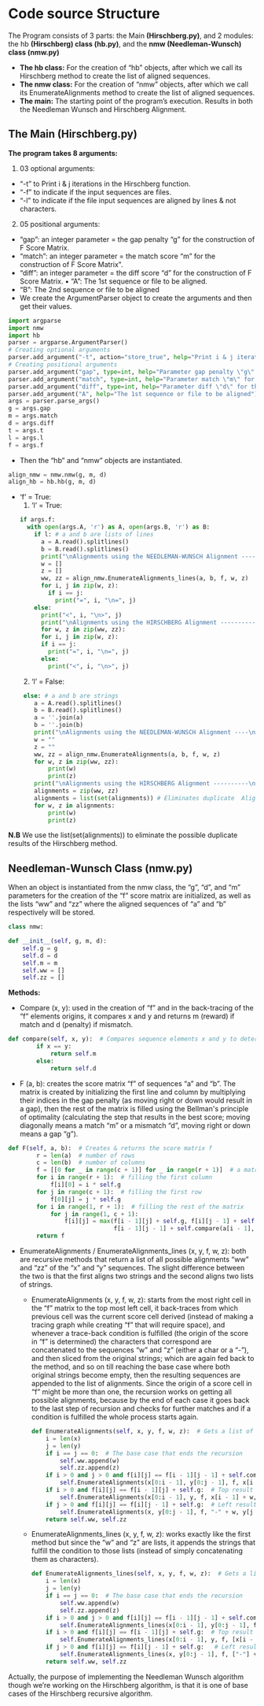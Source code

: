 # Code source Structure 
The Program consists of 3 parts: the Main **(Hirschberg.py)**, and 2 modules: the hb  **(Hirschberg) class (hb.py)**, and the **nmw (Needleman-Wunsch) class (nmw.py)**

- **The hb class:** For the creation of “hb” objects, after which we call its Hirschberg method  to create the list of aligned sequences. 
- **The nmw class:** For the creation of “nmw” objects, after which we call its  EnumerateAlignments method to create the list of aligned sequences.
- **The main:** The starting point of the program’s execution. Results in both the Needleman Wunsch and Hirschberg Alignment.

## The Main (Hirschberg.py)
**The program takes 8 arguments:**

 1. 03 optional arguments: 
- “-t” to Print i & j iterations in the Hirschberg function. 
- “-f” to indicate if the input sequences are files. 
- “-l” to indicate if the file input sequences are aligned by lines & not characters. 
 2. 05 positional arguments: 
- “gap”: an integer parameter = the gap penalty “g” for the construction of F Score Matrix.
- “match”: an integer parameter = the match score “m” for the construction of F Score  Matrix". 
- “diff”: an integer parameter = the diff score “d” for the construction of F Score Matrix. ▪ “A”: The 1st sequence or file to be aligned. 
- “B”: The 2nd sequence or file to be aligned
- We create the ArgumentParser object to create the arguments and then get their values.
```python
import argparse 
import nmw 
import hb 
parser = argparse.ArgumentParser() 
# Creating optional arguments 
parser.add_argument("-t", action="store_true", help="Print i & j iterations") parser.add_argument("-f", action="store_true", help="The input is a file") parser.add_argument("-l", action="store_true", help="The file input sequences  are lines & not characters") 
# Creating positional arguments 
parser.add_argument("gap", type=int, help="Parameter gap penalty \"g\" for  the construction of F Score Matrix") 
parser.add_argument("match", type=int, help="Parameter match \"m\" for the  construction of F Score Matrix") 
parser.add_argument("diff", type=int, help="Parameter diff \"d\" for the  construction of F Score Matrix") 
parser.add_argument("A", help="The 1st sequence or file to be aligned") parser.add_argument("B", help="The 2nd sequence or file to be aligned") # Getting Arguments 
args = parser.parse_args() 
g = args.gap 
m = args.match 
d = args.diff 
t = args.t 
l = args.l 
f = args.f
```
-  Then the “hb” and “nmw” objects are instantiated. 
```python
align_nmw = nmw.nmw(g, m, d) 
align_hb = hb.hb(g, m, d)
```
- ‘f’ = True: 
    1) ‘l’ = True: 
    ```python
    if args.f: 
      with open(args.A, 'r') as A, open(args.B, 'r') as B: 
        if l: # a and b are lists of lines 
          a = A.read().splitlines() 
          b = B.read().splitlines() 
          print("\nAlignments using the NEEDLEMAN-WUNSCH Alignment ----\n")  f = align_nmw.F(a, b) 
          w = [] 
          z = [] 
          ww, zz = align_nmw.EnumerateAlignments_lines(a, b, f, w, z)  for w, z in zip(ww, zz): 
          for i, j in zip(w, z): 
            if i == j: 
              print("=", i, "\n=", j) 
        else: 
          print("<", i, "\n>", j) 
          print("\nAlignments using the HIRSCHBERG Alignment ----------\n")  ww, zz = align_hb.Hirschberg_lines(a, b) 
          for w, z in zip(ww, zz): 
          for i, j in zip(w, z): 
          if i == j: 
            print("=", i, "\n=", j) 
          else: 
            print("<", i, "\n>", j)
    ```
    2) ‘l’ = False: 
    ```python
     else: # a and b are strings 
        a = A.read().splitlines() 
        b = B.read().splitlines() 
        a = ''.join(a) 
        b = ''.join(b) 
        print("\nAlignments using the NEEDLEMAN-WUNSCH Alignment ----\n")  f = align_nmw.F(a, b) 
        w = "" 
        z = "" 
        ww, zz = align_nmw.EnumerateAlignments(a, b, f, w, z)  
        for w, z in zip(ww, zz):
            print(w) 
            print(z) 
        print("\nAlignments using the HIRSCHBERG Alignment ----------\n")  ww, zz = align_hb.Hirschberg(a, b) 
        alignments = zip(ww, zz) 
        alignments = list(set(alignments)) # Eliminates duplicate  Alignments 
        for w, z in alignments: 
            print(w) 
            print(z) 
    ```
**N.B** We use the list(set(alignments)) to eliminate the possible duplicate results of the Hirschberg method.
    
## Needleman-Wunsch Class (nmw.py)
When an object is instantiated from the nmw class, the “g”, “d”, and “m” parameters for the creation of the “f” score matrix are initialized, as well as the lists “ww” and “zz” where the aligned sequences of “a” and “b” respectively will be stored.
```python
class nmw: 

def __init__(self, g, m, d):
    self.g = g
    self.d = d
    self.m = m
    self.ww = []
    self.zz = []
```
**Methods:**
- Compare (x, y): used in the creation of “f” and in the back-tracing of the “f” elements origins, it compares x and y and returns m (reward) if match and d (penalty) if mismatch.
```python
def compare(self, x, y):  # Compares sequence elements x and y to determine the match/difference score
        if x == y:
            return self.m
        else:
            return self.d
```
-	F (a, b): creates the score matrix “f” of sequences “a” and “b”. The matrix is created by initializing the first line and column by multiplying their indices in the gap penalty (as moving right or down would result in a gap), then the rest of the matrix is filled using the Bellman's principle of optimality (calculating the step that results in the best score; moving diagonally means a match “m” or a mismatch “d”, moving right or down means a gap “g”).
```python
def F(self, a, b):  # Creates & returns the score matrix f
        r = len(a)  # number of rows
        c = len(b)  # number of columns
        f = [[0 for _ in range(c + 1)] for _ in range(r + 1)]  # a matrix of zeros
        for i in range(r + 1):  # filling the first column
            f[i][0] = i * self.g
        for j in range(c + 1):  # filling the first row
            f[0][j] = j * self.g
        for i in range(1, r + 1):  # filling the rest of the matrix
            for j in range(1, c + 1):
                f[i][j] = max(f[i - 1][j] + self.g, f[i][j - 1] + self.g,
                              f[i - 1][j - 1] + self.compare(a[i - 1], b[j - 1]))
        return f
```
-	EnumerateAlignments / EnumerateAlignments_lines (x, y, f, w, z): both are recursive methods that return a list of all possible alignments “ww” and “zz” of the “x” and “y” sequences. The slight difference between the two is that the first aligns two strings and the second aligns two lists of strings.
     - EnumerateAlignments (x, y, f, w, z): starts from the most right cell in the “f” matrix to the top most left cell, it back-traces from which previous cell was the current score cell derived (instead of making a tracing graph while creating “f” that will require space), and whenever a trace-back condition is fulfilled (the origin of the score in “f” is determined) the characters that correspond are concatenated to the sequences “w” and “z” (either a char or a “-”), and then sliced from the original strings; which are again fed back to the method, and so on till reaching the base case where both original strings become empty, then the resulting sequences are appended to the list of alignments. Since the origin of a score cell in “f” might be more than one, the recursion works on getting all possible alignments, because by the end of each case it goes back to the last step of recursion and checks for further matches and if a condition is fulfilled the whole process starts again.
         ```python
         def EnumerateAlignments(self, x, y, f, w, z):  # Gets a list of all alignments when x, y are strings
             i = len(x)
             j = len(y)
             if i == j == 0:  # The base case that ends the recursion
                 self.ww.append(w)
                 self.zz.append(z)
             if i > 0 and j > 0 and f[i][j] == f[i - 1][j - 1] + self.compare(x[i - 1], y[j - 1]):  # Diagonal result
                 self.EnumerateAlignments(x[0:i - 1], y[0:j - 1], f, x[i - 1] + w, y[j - 1] + z)
             if i > 0 and f[i][j] == f[i - 1][j] + self.g:  # Top result
                 self.EnumerateAlignments(x[0:i - 1], y, f, x[i - 1] + w, "-" + z)
             if j > 0 and f[i][j] == f[i][j - 1] + self.g:  # Left result
                 self.EnumerateAlignments(x, y[0:j - 1], f, "-" + w, y[j - 1] + z)
             return self.ww, self.zz
         ```
     - EnumerateAlignments_lines (x, y, f, w, z): works exactly like the first method but since the “w” and “z” are lists, it appends the strings that fulfill the condition to those lists (instead of simply concatenating them as characters).
     
         ```python
         def EnumerateAlignments_lines(self, x, y, f, w, z):  # Gets a list of all alignments when x, y are string lists
             i = len(x)
             j = len(y)
             if i == j == 0:  # The base case that ends the recursion
                 self.ww.append(w)
                 self.zz.append(z)
             if i > 0 and j > 0 and f[i][j] == f[i - 1][j - 1] + self.compare(x[i - 1], y[j - 1]):  # Diagonal result
                 self.EnumerateAlignments_lines(x[0:i - 1], y[0:j - 1], f, [x[i - 1]] + w, [y[j - 1]] + z)
             if i > 0 and f[i][j] == f[i - 1][j] + self.g:  # Top result
                 self.EnumerateAlignments_lines(x[0:i - 1], y, f, [x[i - 1]] + w, ["-"] + z)
             if j > 0 and f[i][j] == f[i][j - 1] + self.g:   # Left result
                 self.EnumerateAlignments_lines(x, y[0:j - 1], f, ["-"] + w, [y[j - 1]] + z)
             return self.ww, self.zz
         ```
Actually, the purpose of implementing the Needleman Wunsch algorithm though we’re working on the Hirschberg algorithm, is that it is one of base cases of the Hirschberg recursive algorithm.
   
 



